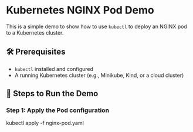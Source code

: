 # Kubernetes NGINX Pod Demo

This is a simple demo to show how to use `kubectl` to deploy an NGINX pod to a Kubernetes cluster.

## 🛠 Prerequisites

- `kubectl` installed and configured
- A running Kubernetes cluster (e.g., Minikube, Kind, or a cloud cluster)

## 🚀 Steps to Run the Demo

### Step 1: Apply the Pod configuration
kubectl apply -f nginx-pod.yaml
